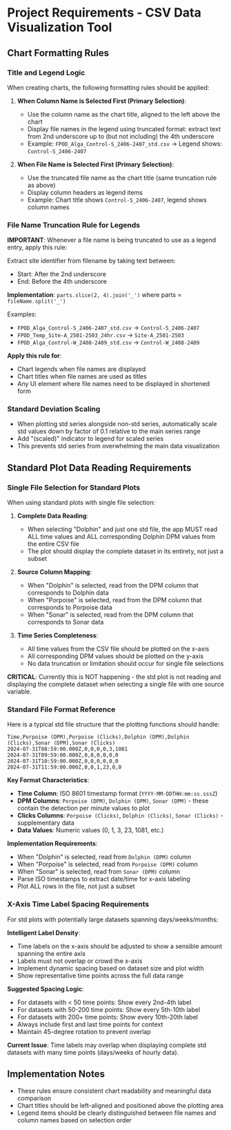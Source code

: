 # Project Requirements - CSV Data Visualization Tool

## Chart Formatting Rules

### Title and Legend Logic
When creating charts, the following formatting rules should be applied:

1. **When Column Name is Selected First (Primary Selection)**:
   - Use the column name as the chart title, aligned to the left above the chart
   - Display file names in the legend using truncated format: extract text from 2nd underscore up to (but not including) the 4th underscore
   - Example: `FPOD_Alga_Control-S_2406-2407_std.csv` → Legend shows: `Control-S_2406-2407`

2. **When File Name is Selected First (Primary Selection)**:
   - Use the truncated file name as the chart title (same truncation rule as above)
   - Display column headers as legend items
   - Example: Chart title shows `Control-S_2406-2407`, legend shows column names

### File Name Truncation Rule for Legends
**IMPORTANT**: Whenever a file name is being truncated to use as a legend entry, apply this rule:

Extract site identifier from filename by taking text between:
- Start: After the 2nd underscore
- End: Before the 4th underscore

**Implementation**: `parts.slice(2, 4).join('_')` where parts = `fileName.split('_')`

Examples:
- `FPOD_Alga_Control-S_2406-2407_std.csv` → `Control-S_2406-2407`
- `FPOD_Temp_Site-A_2501-2503_24hr.csv` → `Site-A_2501-2503`
- `FPOD_Alga_Control-W_2408-2409_std.csv` → `Control-W_2408-2409`

**Apply this rule for**:
- Chart legends when file names are displayed
- Chart titles when file names are used as titles
- Any UI element where file names need to be displayed in shortened form

### Standard Deviation Scaling
- When plotting std series alongside non-std series, automatically scale std values down by factor of 0.1 relative to the main series range
- Add "(scaled)" indicator to legend for scaled series
- This prevents std series from overwhelming the main data visualization

## Standard Plot Data Reading Requirements

### Single File Selection for Standard Plots
When using standard plots with single file selection:

1. **Complete Data Reading**:
   - When selecting "Dolphin" and just one std file, the app MUST read ALL time values and ALL corresponding Dolphin DPM values from the entire CSV file
   - The plot should display the complete dataset in its entirety, not just a subset

2. **Source Column Mapping**:
   - When "Dolphin" is selected, read from the DPM column that corresponds to Dolphin data
   - When "Porpoise" is selected, read from the DPM column that corresponds to Porpoise data
   - When "Sonar" is selected, read from the DPM column that corresponds to Sonar data

3. **Time Series Completeness**:
   - All time values from the CSV file should be plotted on the x-axis
   - All corresponding DPM values should be plotted on the y-axis
   - No data truncation or limitation should occur for single file selections

**CRITICAL**: Currently this is NOT happening - the std plot is not reading and displaying the complete dataset when selecting a single file with one source variable.

### Standard File Format Reference
Here is a typical std file structure that the plotting functions should handle:

```csv
Time,Porpoise (DPM),Porpoise (Clicks),Dolphin (DPM),Dolphin (Clicks),Sonar (DPM),Sonar (Clicks)
2024-07-31T08:59:00.000Z,0,0,0,0,3,1081
2024-07-31T09:59:00.000Z,0,0,0,0,0,0
2024-07-31T10:59:00.000Z,0,0,0,0,0,0
2024-07-31T11:59:00.000Z,0,0,1,23,0,0
```

**Key Format Characteristics**:
- **Time Column**: ISO 8601 timestamp format (`YYYY-MM-DDTHH:mm:ss.sssZ`)
- **DPM Columns**: `Porpoise (DPM)`, `Dolphin (DPM)`, `Sonar (DPM)` - these contain the detection per minute values to plot
- **Clicks Columns**: `Porpoise (Clicks)`, `Dolphin (Clicks)`, `Sonar (Clicks)` - supplementary data
- **Data Values**: Numeric values (0, 1, 3, 23, 1081, etc.)

**Implementation Requirements**:
- When "Dolphin" is selected, read from `Dolphin (DPM)` column
- When "Porpoise" is selected, read from `Porpoise (DPM)` column
- When "Sonar" is selected, read from `Sonar (DPM)` column
- Parse ISO timestamps to extract date/time for x-axis labeling
- Plot ALL rows in the file, not just a subset

### X-Axis Time Label Spacing Requirements
For std plots with potentially large datasets spanning days/weeks/months:

**Intelligent Label Density**:
- Time labels on the x-axis should be adjusted to show a sensible amount spanning the entire axis
- Labels must not overlap or crowd the x-axis
- Implement dynamic spacing based on dataset size and plot width
- Show representative time points across the full data range

**Suggested Spacing Logic**:
- For datasets with < 50 time points: Show every 2nd-4th label
- For datasets with 50-200 time points: Show every 5th-10th label
- For datasets with 200+ time points: Show every 10th-20th label
- Always include first and last time points for context
- Maintain 45-degree rotation to prevent overlap

**Current Issue**: Time labels may overlap when displaying complete std datasets with many time points (days/weeks of hourly data).

## Implementation Notes
- These rules ensure consistent chart readability and meaningful data comparison
- Chart titles should be left-aligned and positioned above the plotting area
- Legend items should be clearly distinguished between file names and column names based on selection order